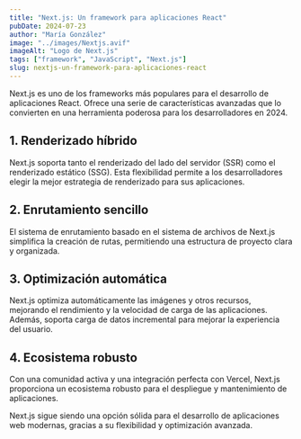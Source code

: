 ```yaml
---
title: "Next.js: Un framework para aplicaciones React"
pubDate: 2024-07-23
author: "María González"
image: "../images/Nextjs.avif"
imageAlt: "Logo de Next.js"
tags: ["framework", "JavaScript", "Next.js"]
slug: nextjs-un-framework-para-aplicaciones-react
---
```


Next.js es uno de los frameworks más populares para el desarrollo de aplicaciones React. Ofrece una serie de características avanzadas que lo convierten en una herramienta poderosa para los desarrolladores en 2024.

## 1. Renderizado híbrido

Next.js soporta tanto el renderizado del lado del servidor (SSR) como el renderizado estático (SSG). Esta flexibilidad permite a los desarrolladores elegir la mejor estrategia de renderizado para sus aplicaciones.

## 2. Enrutamiento sencillo

El sistema de enrutamiento basado en el sistema de archivos de Next.js simplifica la creación de rutas, permitiendo una estructura de proyecto clara y organizada.

## 3. Optimización automática

Next.js optimiza automáticamente las imágenes y otros recursos, mejorando el rendimiento y la velocidad de carga de las aplicaciones. Además, soporta carga de datos incremental para mejorar la experiencia del usuario.

## 4. Ecosistema robusto

Con una comunidad activa y una integración perfecta con Vercel, Next.js proporciona un ecosistema robusto para el despliegue y mantenimiento de aplicaciones.

Next.js sigue siendo una opción sólida para el desarrollo de aplicaciones web modernas, gracias a su flexibilidad y optimización avanzada.
